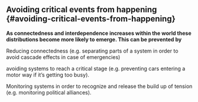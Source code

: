 ## Avoiding critical events from happening {#avoiding-critical-events-from-happening}

**As connectedness and interdependence increases within the world these distributions become more likely to emerge. This can be prevented by**

Reducing connectedness (e.g. separating parts of a system in order to avoid cascade effects in case of emergencies)

avoiding systems to reach a critical stage (e.g. preventing cars entering a motor way if it’s getting too busy).

Monitoring systems in order to recognize and release the build up of tension (e.g. monitoring political alliances).